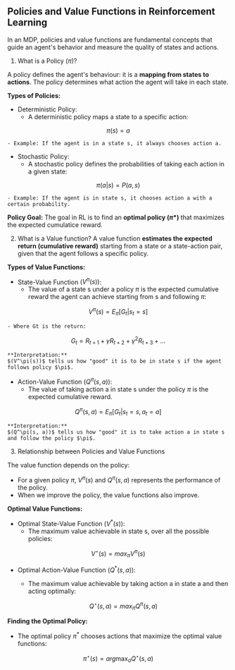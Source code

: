 ## Policies and Value Functions in Reinforcement Learning

In an MDP, policies and value functions are fundamental concepts that guide an agent's behavior and measure the quality of states and actions.

1. What is a Policy ($\pi$)?

A policy defines the agent's behaviour: it is a **mapping from states to actions**. The policy determines what action the agent will take in each state.

**Types of Policies:**

- Deterministic Policy:
    - A deterministic policy maps a state to a specific action:

$$
\pi(s) = a
$$

    - Example: If the agent is in a state s, it always chooses action a.

- Stochastic Policy:
    - A stochastic policy defines the probabilities of taking each action in a given state:

$$
\pi(a|s) = P(a, s)
$$

    - Example: If the agent is in state s, it chooses action a with a certain probability.

**Policy Goal:**
The goal in RL is to find an **optimal policy ($\pi$*)** that maximizes the expected cumulatice reward.


2. What is a Value function?
A value function **estimates the expected return (cumulative reward)** starting from a state or a state-action pair, given that the agent follows a specific policy.

**Types of Value Functions:**

- State-Value Function $(V^\pi(s))$:
    - The value of a state s under a policy $\pi$ is the expected cumulative reward the agent can achieve starting from s and following $\pi$:

$$
V^\pi(s) = E_\pi[G_t|s_t = s]
$$

    - Where Gt is the return:

$$
G_t = R_{t+1} + \gamma R_{t+2} + \gamma ^ 2 R_{t+3} + \dots
$$

    **Interpretation:**
    $(V^\pi(s))$ tells us how "good" it is to be in state s if the agent follows policy $\pi$.

- Action-Value Function $(Q^\pi(s, a))$:
    - The value of taking action a in state s under the policy $\pi$ is the expected cumulative reward.

$$
Q^\pi(s, a) = E_\pi [G_t|s_t = s, a_t = a]
$$

    **Interpretation:**
    $(Q^\pi(s, a))$ tells us how "good" it is to take action a in state s and follow the policy $\pi$.

3. Relationship between Policies and Value Functions

The value function depends on the policy:
- For a given policy $\pi$, $V^\pi(s)$ and $Q^\pi(s, a)$ represents the performance of the policy.
- When we improve the policy, the value functions also improve.

**Optimal Value Functions:**
- Optimal State-Value Function $(V^*(s))$:
    - The maximum value achievable in state s, over all the possible policies:

$$
V^\star(s) = max_\pi V^\pi(s)
$$

- Optimal Action-Value Function $(Q^*(s, a))$:
    - The maximum value achievable by taking action a in state a and then acting optimally:

    $$
    Q^\star(s, a) = max_\pi Q^\pi(s, a)
    $$

**Finding the Optimal Policy:**
- The optimal policy $\pi^*$ chooses actions that maximize the optimal value functions:

$$
\pi ^ \star(s) = arg \max_a Q ^ \star(s, a)
$$